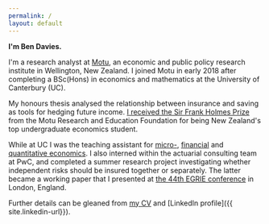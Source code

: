 ```yaml
---
permalink: /
layout: default
---
```


**I'm Ben Davies.**

I'm a research analyst at [Motu](http://motu.nz), an economic and public policy research institute in Wellington, New Zealand.
I joined Motu in early 2018 after completing a BSc(Hons) in economics and mathematics at the University of Canterbury (UC).

My honours thesis analysed the relationship between insurance and saving as tools for hedging future income.
[I received the Sir Frank Holmes Prize](https://motu.nz/about-us/news/motu-news-december-2016/#frank) from the Motu Research and Education Foundation for being New Zealand's top undergraduate economics student.

While at UC I was the teaching assistant for [micro-][e321], [financial][f331] and [quantitative economics][f601].
I also interned within the actuarial consulting team at PwC, and completed a summer research project investigating whether independent risks should be insured together or separately.
The latter became a working paper that I presented at [the 44th EGRIE conference](http://www.egrie.org/annual-seminars?id=69) in London, England.

Further details can be gleaned from [my CV](/assets/cv.pdf) and [LinkedIn profile]({{ site.linkedin-url}}).

[e321]: http://www.canterbury.ac.nz/courseinfo/GetCourseDetails.aspx?course=ECON321&occurrence=17S1(C)&year=2017
[f331]: http://www.canterbury.ac.nz/courseinfo/GetCourseDetails.aspx?course=FINC331&occurrence=17S1(C)&year=2017
[f601]: http://www.canterbury.ac.nz/courseinfo/GetCourseDetails.aspx?course=FIEC601&occurrence=17SU1(C)&year=2017
